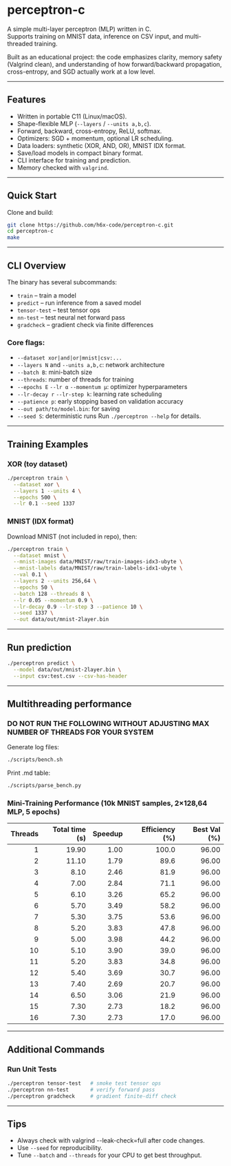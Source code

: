 # perceptron-c

A simple multi-layer perceptron (MLP) written in C.  
Supports training on MNIST data, inference on CSV input, and multi-threaded training.

Built as an educational project: the code emphasizes clarity, memory safety (Valgrind clean), and understanding of how forward/backward propagation, cross-entropy, and SGD actually work at a low level.

---

## Features

- Written in portable C11 (Linux/macOS).
- Shape-flexible MLP (`--layers` / `--units a,b,c`).
- Forward, backward, cross-entropy, ReLU, softmax.
- Optimizers: SGD + momentum, optional LR scheduling.
- Data loaders: synthetic (XOR, AND, OR), MNIST IDX format.
- Save/load models in compact binary format.
- CLI interface for training and prediction.
- Memory checked with `valgrind`.

---

## Quick Start

Clone and build:

```bash
git clone https://github.com/h6x-code/perceptron-c.git
cd perceptron-c
make
```

---

## CLI Overview

The binary has several subcommands:
- `train` – train a model
- `predict` – run inference from a saved model
- `tensor-test` – test tensor ops
- `nn-test` – test neural net forward pass
- `gradcheck` – gradient check via finite differences

### Core flags:
- `--dataset xor|and|or|mnist|csv:...`
- `--layers N` and `--units a,b,c`: network architecture
- `--batch B`: mini-batch size
- `--threads`: number of threads for training
- `--epochs E` `--lr α` `--momentum μ`: optimizer hyperparameters
- `--lr-decay r` `--lr-step k`: learning rate scheduling
- `--patience p`: early stopping based on validation accuracy
- `--out path/to/model.bin`: for saving
- `--seed S`: deterministic runs
Run `./perceptron --help` for details.

---

## Training Examples

### XOR (toy dataset)
```bash
./perceptron train \
  --dataset xor \
  --layers 1 --units 4 \
  --epochs 500 \
  --lr 0.1 --seed 1337
```

### MNIST (IDX format)
Download MNIST (not included in repo), then:
```bash
./perceptron train \
  --dataset mnist \
  --mnist-images data/MNIST/raw/train-images-idx3-ubyte \
  --mnist-labels data/MNIST/raw/train-labels-idx1-ubyte \
  --val 0.1 \
  --layers 2 --units 256,64 \
  --epochs 50 \
  --batch 128 --threads 8 \
  --lr 0.05 --momentum 0.9 \
  --lr-decay 0.9 --lr-step 3 --patience 10 \
  --seed 1337 \
  --out data/out/mnist-2layer.bin
```

---

## Run prediction
```bash
./perceptron predict \
  --model data/out/mnist-2layer.bin \
  --input csv:test.csv --csv-has-header
```

---

## Multithreading performance
### DO NOT RUN THE FOLLOWING WITHOUT ADJUSTING MAX NUMBER OF THREADS FOR YOUR SYSTEM
Generate log files:
```bash
./scripts/bench.sh
```

Print .md table:
```bash
./scripts/parse_bench.py
```
### Mini-Training Performance (10k MNIST samples, 2×128,64 MLP, 5 epochs)
| Threads | Total time (s) | Speedup | Efficiency (%) | Best Val (%) |
|--------:|---------------:|--------:|---------------:|-------------:|
| 1 | 19.90 | 1.00 | 100.0 | 96.00 |
| 2 | 11.10 | 1.79 | 89.6 | 96.00 |
| 3 | 8.10 | 2.46 | 81.9 | 96.00 |
| 4 | 7.00 | 2.84 | 71.1 | 96.00 |
| 5 | 6.10 | 3.26 | 65.2 | 96.00 |
| 6 | 5.70 | 3.49 | 58.2 | 96.00 |
| 7 | 5.30 | 3.75 | 53.6 | 96.00 |
| 8 | 5.20 | 3.83 | 47.8 | 96.00 |
| 9 | 5.00 | 3.98 | 44.2 | 96.00 |
| 10 | 5.10 | 3.90 | 39.0 | 96.00 |
| 11 | 5.20 | 3.83 | 34.8 | 96.00 |
| 12 | 5.40 | 3.69 | 30.7 | 96.00 |
| 13 | 7.40 | 2.69 | 20.7 | 96.00 |
| 14 | 6.50 | 3.06 | 21.9 | 96.00 |
| 15 | 7.30 | 2.73 | 18.2 | 96.00 |
| 16 | 7.30 | 2.73 | 17.0 | 96.00 |

---

## Additional Commands

### Run Unit Tests
```bash
./perceptron tensor-test   # smoke test tensor ops
./perceptron nn-test       # verify forward pass
./perceptron gradcheck     # gradient finite-diff check
```

---

## Tips
- Always check with valgrind --leak-check=full after code changes.
- Use `--seed` for reproducibility.
- Tune `--batch` and `--threads` for your CPU to get best throughput.
